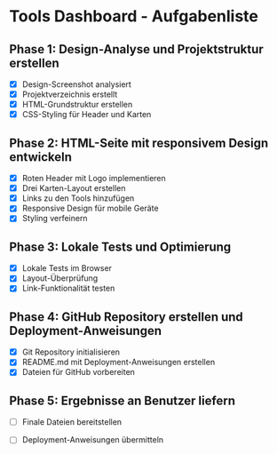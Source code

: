 # Tools Dashboard - Aufgabenliste

## Phase 1: Design-Analyse und Projektstruktur erstellen
- [x] Design-Screenshot analysiert
- [x] Projektverzeichnis erstellt
- [x] HTML-Grundstruktur erstellen
- [x] CSS-Styling für Header und Karten

## Phase 2: HTML-Seite mit responsivem Design entwickeln
- [x] Roten Header mit Logo implementieren
- [x] Drei Karten-Layout erstellen
- [x] Links zu den Tools hinzufügen
- [x] Responsive Design für mobile Geräte
- [x] Styling verfeinern

## Phase 3: Lokale Tests und Optimierung
- [x] Lokale Tests im Browser
- [x] Layout-Überprüfung
- [x] Link-Funktionalität testen

## Phase 4: GitHub Repository erstellen und Deployment-Anweisungen
- [x] Git Repository initialisieren
- [x] README.md mit Deployment-Anweisungen erstellen
- [x] Dateien für GitHub vorbereiten

## Phase 5: Ergebnisse an Benutzer liefern
- [ ] Finale Dateien bereitstellen
- [ ] Deployment-Anweisungen übermitteln

